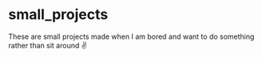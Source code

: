 # small_projects
These are small projects made when I am bored and want to do something rather than sit around
 :v:
